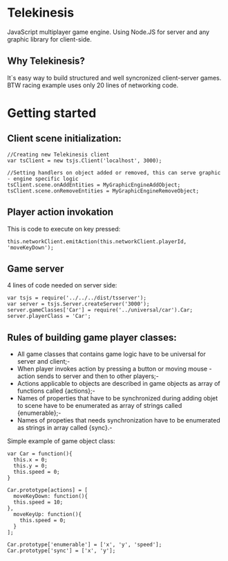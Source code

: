 Telekinesis
===========

JavaScript multiplayer game engine. Using Node.JS for server and any graphic library for client-side.

Why Telekinesis?
----------------
It`s easy way to build structured and well syncronized client-server games. 
BTW racing example uses only 20 lines of networking code.

Getting started
===============
Client scene initialization:
--------------------------------------
    //Creating new Telekinesis client
    var tsClient = new tsjs.Client('localhost', 3000);
    
    //Setting handlers on object added or removed, this can serve graphic - engine specific logic
    tsClient.scene.onAddEntities = MyGraphicEngineAddObject;
    tsClient.scene.onRemoveEntities = MyGraphicEngineRemoveObject;
    
Player action invokation
------------------------
This is code to execute on key pressed:
    
    this.networkClient.emitAction(this.networkClient.playerId, 'moveKeyDown');

Game server
-----------
4 lines of code needed on server side:

    var tsjs = require('../../../dist/tsserver');
    var server = tsjs.Server.createServer('3000');
    server.gameClasses['Car'] = require('../universal/car').Car;
    server.playerClass = 'Car';

Rules of building game player classes:
--------------------------------------
- All game classes that contains game logic have to be universal for server and client;-
- When player invokes action by pressing a button or moving mouse - action sends to server and then to other players;-
- Actions applicable to objects are described in game objects as array of functions called {actions};-
- Names of properties that have to be synchronized during adding objet to scene have to be enumerated as array of strings called {enumerable};-
- Names of propeties that needs synchronization have to be enumerated as strings in array called {sync}.-

Simple example of game object class:

    var Car = function(){
      this.x = 0;
      this.y = 0;
      this.speed = 0;
    }

    Car.prototype[actions] = [
      moveKeyDown: function(){
      this.speed = 10;
    },
      moveKeyUp: function(){
        this.speed = 0;
      }
    ];

    Car.prototype['enumerable'] = ['x', 'y', 'speed'];
    Car.prototype['sync'] = ['x', 'y'];
